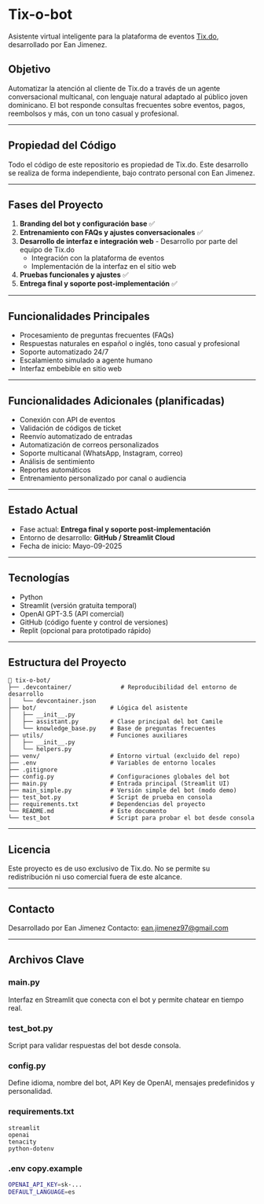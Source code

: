 # Tix-o-bot

Asistente virtual inteligente para la plataforma de eventos [Tix.do](https://tix.do), desarrollado por Ean Jimenez.

## Objetivo

Automatizar la atención al cliente de Tix.do a través de un agente conversacional multicanal, con lenguaje natural adaptado al público joven dominicano. El bot responde consultas frecuentes sobre eventos, pagos, reembolsos y más, con un tono casual y profesional.

---

## Propiedad del Código

Todo el código de este repositorio es propiedad de Tix.do. Este desarrollo se realiza de forma independiente, bajo contrato personal con Ean Jimenez.

---

## Fases del Proyecto

1. **Branding del bot y configuración base** ✅
2. **Entrenamiento con FAQs y ajustes conversacionales** ✅
3. **Desarrollo de interfaz e integración web** - Desarrollo por parte del equipo de Tix.do
   - Integración con la plataforma de eventos
   - Implementación de la interfaz en el sitio web
4. **Pruebas funcionales y ajustes** ✅
5. **Entrega final y soporte post-implementación** ✅

---

## Funcionalidades Principales

* Procesamiento de preguntas frecuentes (FAQs)
* Respuestas naturales en español o inglés, tono casual y profesional
* Soporte automatizado 24/7
* Escalamiento simulado a agente humano
* Interfaz embebible en sitio web

---

## Funcionalidades Adicionales (planificadas)

* Conexión con API de eventos
* Validación de códigos de ticket
* Reenvío automatizado de entradas
* Automatización de correos personalizados
* Soporte multicanal (WhatsApp, Instagram, correo)
* Análisis de sentimiento
* Reportes automáticos
* Entrenamiento personalizado por canal o audiencia

---

## Estado Actual

* Fase actual: **Entrega final y soporte post-implementación**
* Entorno de desarrollo: **GitHub / Streamlit Cloud**
* Fecha de inicio: Mayo-09-2025

---

## Tecnologías

* Python
* Streamlit (versión gratuita temporal)
* OpenAI GPT-3.5 (API comercial)
* GitHub (código fuente y control de versiones)
* Replit (opcional para prototipado rápido)

---

## Estructura del Proyecto

```
📁 tix-o-bot/
├── .devcontainer/              # Reproducibilidad del entorno de desarrollo
│   └── devcontainer.json
├── bot/                     # Lógica del asistente
│   ├── __init__.py
│   ├── assistant.py         # Clase principal del bot Camile
│   └── knowledge_base.py    # Base de preguntas frecuentes
├── utils/                   # Funciones auxiliares
│   ├── __init__.py
│   └── helpers.py
├── venv/                    # Entorno virtual (excluido del repo)
├── .env                     # Variables de entorno locales
├── .gitignore
├── config.py                # Configuraciones globales del bot
├── main.py                  # Entrada principal (Streamlit UI)
├── main_simple.py           # Versión simple del bot (modo demo)
├── test_bot.py              # Script de prueba en consola
├── requirements.txt         # Dependencias del proyecto
└── README.md                # Este documento
└── test_bot                 # Script para probar el bot desde consola
```

---

## Licencia

Este proyecto es de uso exclusivo de Tix.do. No se permite su redistribución ni uso comercial fuera de este alcance.

---

## Contacto

Desarrollado por Ean Jimenez
Contacto: ean.jimenez97@gmail.com

---

## Archivos Clave

### main.py

Interfaz en Streamlit que conecta con el bot y permite chatear en tiempo real.

### test\_bot.py

Script para validar respuestas del bot desde consola.

### config.py

Define idioma, nombre del bot, API Key de OpenAI, mensajes predefinidos y personalidad.

### requirements.txt

```
streamlit
openai
tenacity
python-dotenv
```

### .env copy.example

```bash
OPENAI_API_KEY=sk-...
DEFAULT_LANGUAGE=es
```
